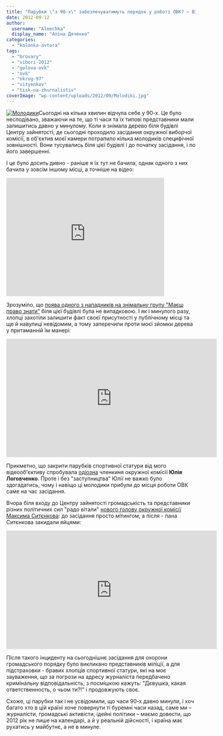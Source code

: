 ```yaml
---
title: "Парубки \"з 90-х\" забезпечуватимуть порядок у роботі ОВК? – ВІДЕО"
date: 2012-09-12
author: 
  username: "Aleechka"
  display_name: "Аліна Дяченко"
categories: 
  - "kolonka-avtora"
tags: 
  - "brovary"
  - "vibori-2012"
  - "golova-ovk"
  - "ovk"
  - "okrug-97"
  - "sityenkov"
  - "tisk-na-zhurnalistiv"
coverImage: "wp-content/uploads/2012/09/Molodiki.jpg"
---
```


[![](https://mpz.brovary.org/wp-content/uploads/2012/09/Molodiki.jpg "Молодики")](https://mpz.brovary.org/wp-content/uploads/2012/09/Molodiki.jpg)Сьогодні на кілька хвилин відчула себе у 90-х. Це було несподівано, зважаючи на те, що ті часи та їх типові представники мали залишитись давно у минулому. Коли я знімала дерево біля будівлі Центру зайнятості, де сьогодні проходило засідання окружної виборчої комісії, в об'єктив моєї камери потрапило кілька молодиків специфічної зовнішності. Вони тусувались біля цієї будівлі і до початку засідання, і по його завершенні.

І це було досить дивно - раніше я їх тут не бачила, однак одного з них бачила у зовсім іншому місці, а точніше на відео:

<iframe src="https://www.youtube.com/embed/yP0yzis0vS8" frameborder="0" width="420" height="315"></iframe>

Зрозуміло, що [поява одного з нападників на знімальну групу "Маєш право знати"](https://mpz.brovary.org/terminovo-na-znimalnu-grupu-mayesh-pravo-znati-zdiysneno-napad/) біля цієї будівлі була не випадковою. І як і минулого разу, хлопці захотіли залишити факт своєї присутності у публічному місці та ще й навулиці невідомим, а тому заперечили проти моєї зйомки дерева у притаманній їм манері:

<iframe src="https://www.youtube.com/embed/76Jna5PbjFI" frameborder="0" width="560" height="315"></iframe>

Прикметно, що закрити парубків спортивної статури від мого відеооб'єктиву спробувала [одіозна](https://www.youtube.com/watch?v=wWKx7vhX3ww&feature=plcp) членкиня окружної комісії **Юлія Логовченко**. Проте і без "заступництва" Юлії не важко було здогадатись, чому і навіщо ці молодики прибули до місця роботи ОВК саме на час засідання.

Вчора біля входу до Центру зайнятості громадськість та представники різних політичних сил "радо вітали" [нового голову окружної комісії Максима Ситєнкова](https://mpz.brovary.org/chergove-zasidannya-ovk-provede-noviy-golova-uzhe-tretiy/): до засідання просто мітингом, а після - пана Ситєнкова закидали яйцями:

<iframe src="https://www.youtube.com/embed/b1QEO2Gd1t8" frameborder="0" width="560" height="315"></iframe>

Після такого інциденту на сьогоднішнє засідання для охорони громадського порядку було викликано представників міліції, а для підстраховки - бравих хлопців спортивної статури, які на моє зауваження, що за погрози на адресу журналіста передбачено кримінальну відповідальність, з посмішкою кажуть: "Дєвушка, какая ответственность, о чьом ти?!" і продовжують своє.

Схоже, ці парубки так і не усвідомили, що часи 90-х давно минули, і хоч багато хто в цій країні хоче повернути ті буремні часи назад, саме ми – журналісти, громадські активісти, ідейні політики – маємо довести, що 2012 рік не лише на календарі, а й у реальній дійсності, і країна має рухатись у майбутнє, а не в минуле.
